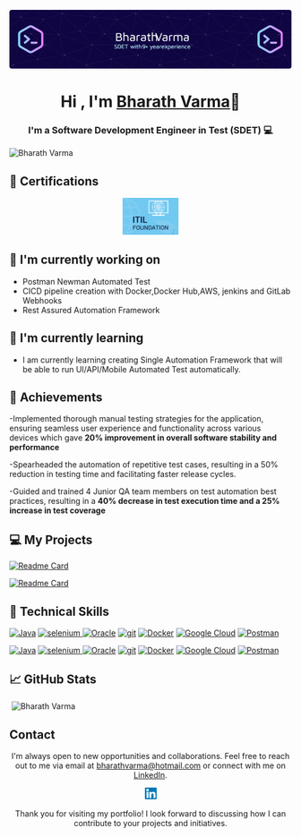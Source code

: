 <p align="center">
  <a href="https://www.linkedin.com/in/bharath-varma-87027493/" target="_blank" rel="noreferrer">
    <img src="images/Banner.png" alt="My banner">
  </a>
</p>

<h1 align="center">Hi , I'm <a href="https://www.linkedin.com/in/bharath-varma-87027493/" target="_blank" rel="noreferrer">Bharath Varma</a>👋 </h1>

<h3 align="center">I'm a Software Development Engineer in Test (SDET) 💻</h2>

<p align="left"> <img src="https://komarev.com/ghpvc/?username=bharath-ab&label=Profile%20views&color=0e75b6&style=flat" alt="Bharath Varma" /> </p>


## 🥇 Certifications
<p align="center">
  <img src="images/ITIL.png" alt="Bharath | ITIL Foundation" width="100 px"/>
</p>

## 🔭 I'm currently working on

- Postman Newman Automated Test
- CICD pipeline creation with Docker,Docker Hub,AWS, jenkins and GitLab Webhooks
- Rest Assured Automation Framework


## 🌱 I'm currently learning

- I am currently learning creating Single Automation Framework that will be able to run UI/API/Mobile Automated Test automatically.


## 🥇 Achievements

-Implemented thorough manual testing strategies for the application, ensuring
seamless user experience and functionality across various devices which gave
<b>20% improvement in overall software stability and performance</b>

-Spearheaded the automation of repetitive test cases, resulting in a 50% reduction in
testing time and facilitating faster release cycles.

-Guided and trained 4 Junior QA team members on test automation best practices,
resulting in a  <b>40% decrease in test execution time and a 25% increase in test
coverage </b>

## 💻 My Projects
[![Readme Card](https://github-readme-stats.vercel.app/api/pin/?username=bharath-ab&repo=ProductAPIRestAssured)](https://github.com/Bharath-ab/ProductAPIRestAssured)

[![Readme Card](https://github-readme-stats.vercel.app/api/pin/?username=bharath-ab&repo=PhoenixB2B)](https://github.com/Bharath-ab/PhoenixB2B)

## 💼 Technical Skills

<p align="left">
<a href="https://www.java.com/en/"><img src="https://www.vectorlogo.zone/logos/java/java-horizontal.svg" alt="Java" width="40" height="40"></a>
<a href="https://www.selenium.dev" target="_blank" rel="noreferrer"> <img src="https://raw.githubusercontent.com/detain/svg-logos/780f25886640cef088af994181646db2f6b1a3f8/svg/selenium-logo.svg" alt="selenium" width="40" height="40"/>
<a href="https://www.oracle.com/in/database/"><img src="https://www.vectorlogo.zone/logos/oracle/oracle-ar21.svg" alt="Oracle" width="40" height="40"></a>
<a href="https://git-scm.com/"><img src="https://www.vectorlogo.zone/logos/git-scm/git-scm-ar21.svg" alt="git" width="40" height="40"></a>
<a href="https://www.docker.com/"><img src="https://www.vectorlogo.zone/logos/docker/docker-ar21.svg" alt="Docker" width="40" height="40"></a>
<a href="https://cloud.google.com/"><img src="https://www.vectorlogo.zone/logos/google_cloud/google_cloud-ar21.svg" alt="Google Cloud" width="40" height="40"></a>
<a href="https://www.postman.com/"><img src="https://www.vectorlogo.zone/logos/getpostman/getpostman-ar21.svg" alt="Postman" width="40" height="40"></a>

<a href="https://www.java.com/en/"><img src="https://www.vectorlogo.zone/logos/java/java-horizontal.svg" alt="Java" ></a>
<a href="https://www.selenium.dev" target="_blank" rel="noreferrer"> <img src="https://raw.githubusercontent.com/detain/svg-logos/780f25886640cef088af994181646db2f6b1a3f8/svg/selenium-logo.svg" alt="selenium" width="40" height="40" />
<a href="https://www.oracle.com/in/database/"><img src="https://www.vectorlogo.zone/logos/oracle/oracle-ar21.svg" alt="Oracle" ></a>
<a href="https://git-scm.com/"><img src="https://www.vectorlogo.zone/logos/git-scm/git-scm-ar21.svg" alt="git" ></a>
<a href="https://www.docker.com/"><img src="https://www.vectorlogo.zone/logos/docker/docker-ar21.svg" alt="Docker" ></a>
<a href="https://cloud.google.com/"><img src="https://www.vectorlogo.zone/logos/google_cloud/google_cloud-ar21.svg" alt="Google Cloud"></a>
<a href="https://www.postman.com/"><img src="https://www.vectorlogo.zone/logos/getpostman/getpostman-ar21.svg" alt="Postman" ></a>

</p>

## 📈 GitHub Stats

<p>&nbsp;<img align="center" src="https://github-readme-stats.vercel.app/api?username=bharath-ab&show_icons=true&locale=en" alt="Bharath Varma" /></p>

## Contact

<p align="center">I'm always open to new opportunities and collaborations. Feel free to reach out to me via email at <a href="mailto:bharathvarma@hotmail.com">bharathvarma@hotmail.com</a> or connect with me on <a href="https://www.linkedin.com/in/bharath-varma-87027493/">LinkedIn</a>.</p>

  <p align="center">
  <a href="https://www.linkedin.com/in/bharath-varma-87027493/">
    <img src="images/linkedin.svg" alt="Bharath Varma | LinkedIn" width="21px"/>
  </a>

</p>

<p align="center">Thank you for visiting my portfolio! I look forward to discussing how I can contribute to your projects and initiatives.</p>
